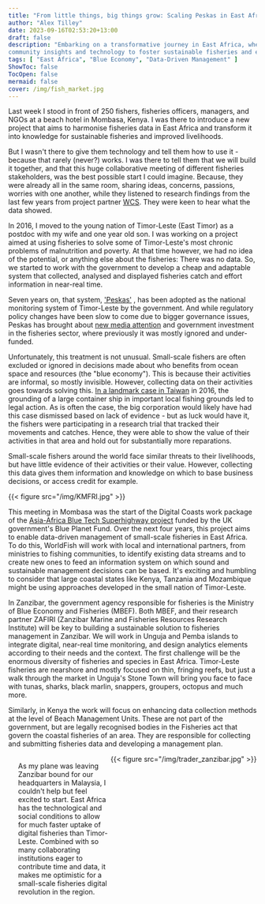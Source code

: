 ```yaml
---
title: "From little things, big things grow: Scaling Peskas in East Africa"
author: "Alex Tilley"
date: 2023-09-16T02:53:20+13:00
draft: false
description: "Embarking on a transformative journey in East Africa, where Peskas leverages
community insights and technology to foster sustainable fisheries and enhance livelihoods"
tags: [ "East Africa", "Blue Economy", "Data-Driven Management" ] 
ShowToc: false
TocOpen: false
mermaid: false
cover: /img/fish_market.jpg
---
```


Last week I stood in front of 250 fishers, fisheries officers, managers, and NGOs at a beach hotel in Mombasa, Kenya. I was there to introduce a new project that aims to harmonise fisheries data in East Africa and transform it into knowledge for sustainable fisheries and improved livelihoods.

But I wasn't there to give them technology and tell them how to use it - because that rarely (never?) works. I was there to tell them that we will build it together, and that this huge collaborative meeting of different fisheries stakeholders, was the best possible start I could imagine. Because, they were already all in the same room, sharing ideas, concerns, passions, worries with one another, while they listened to research findings from the last few years from project partner [WCS](https://www.wcs.org/our-work/solutions/oceans-and-fisheries). They were keen to hear what the data showed.

In 2016, I moved to the young nation of Timor-Leste (East Timor) as a postdoc with my wife and one year old son. I was working on a project aimed at using fisheries to solve some of Timor-Leste's most chronic problems of malnutrition and poverty. At that time however, we had no idea of the potential, or anything else about the fisheries: There was no data. So, we started to work with the government to develop a cheap and adaptable system that collected, analysed and displayed fisheries catch and effort information in near-real time.

Seven years on, that system, ['Peskas'](https://timor.peskas.org/) , has been adopted as the national monitoring system of Timor-Leste by the government. And while regulatory policy changes have been slow to come due to bigger governance issues, Peskas has brought about [new media attention](https://tatoli.tl/2019/07/19/timor-leste-lansa-sistema-monitorizasaun-peska-dahuluk-iha-mundu/) and government investment in the fisheries sector, where previously it was mostly ignored and under-funded.

Unfortunately, this treatment is not unusual. Small-scale fishers are often excluded or ignored in decisions made about who benefits from ocean space and resources (the "blue economy"). This is because their activities are informal, so mostly invisible. However, collecting data on their activities goes towards solving this. [In a landmark case in Taiwan](https://www.taipeitimes.com/News/taiwan/archives/2018/02/06/2003687161) in 2016, the grounding of a large container ship in important local fishing grounds led to legal action. As is often the case, the big corporation would likely have had this case dismissed based on lack of evidence - but as luck would have it, the fishers were participating in a research trial that tracked their movements and catches. Hence, they were able to show the value of their activities in that area and hold out for substantially more reparations.

Small-scale fishers around the world face similar threats to their livelihoods, but have little evidence of their activities or their value. However, collecting this data gives them information and knowledge on which to base business decisions, or access credit for example.

{{< figure src="/img/KMFRI.jpg" >}}

This meeting in Mombasa was the start of the Digital Coasts work package of the [Asia-Africa Blue Tech Superhighway project](https://worldfishcenter.org/project/asia-africa-bluetech-superhighway) funded by the UK government's Blue Planet Fund. Over the next four years, this project aims to enable data-driven management of small-scale fisheries in East Africa. To do this, WorldFish will work with local and international partners, from ministries to fishing communities, to identify existing data streams and to create new ones to feed an information system on which sound and sustainable management decisions can be based. It's exciting and humbling to consider that large coastal states like Kenya, Tanzania and Mozambique might be using approaches developed in the small nation of Timor-Leste.

In Zanzibar, the government agency responsible for fisheries is the Ministry of Blue Economy and Fisheries (MBEF). Both MBEF, and their research partner ZAFIRI (Zanzibar Marine and Fisheries Resources Research Institute) will be key to building a sustainable solution to fisheries management in Zanzibar. We will work in Unguja and Pemba islands to integrate digital, near-real time monitoring, and design analytics elements according to their needs and the context. The first challenge will be the enormous diversity of fisheries and species in East Africa. Timor-Leste fisheries are nearshore and mostly focused on thin, fringing reefs, but just a walk through the market in Unguja's Stone Town will bring you face to face with tunas, sharks, black marlin, snappers, groupers, octopus and much more.

Similarly, in Kenya the work will focus on enhancing data collection methods at the level of Beach Management Units. These are not part of the government, but are legally recognised bodies in the Fisheries act that govern the coastal fisheries of an area. They are responsible for collecting and submitting fisheries data and developing a management plan.


<div style="display: flex; align-items: flex-start;">
  <div style="flex: 1; padding-left: 20px;">
    <p>
      As my plane was leaving Zanzibar bound for our headquarters in Malaysia, I couldn't help but
      feel excited to start. East Africa has the technological and social conditions to allow for
      much faster uptake of digital fisheries than Timor-Leste. Combined with so many collaborating
      institutions eager to contribute time and data, it makes me optimistic for a small-scale
      fisheries digital revolution in the region.
    </p>
  </div>

  <div>
    {{< figure src="/img/trader_zanzibar.jpg" >}}
  </div>
</div>

